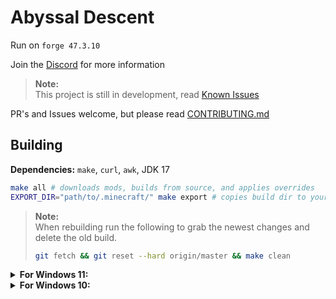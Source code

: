 # Abyssal Descent
Run on `forge 47.3.10`

Join the [Discord](https://discord.gg/S43xbbHAe2) for more information  

> **Note:**  
> This project is still in development, read [Known Issues](KNOWN_ISSUES.md)

PR's and Issues welcome, but please read [CONTRIBUTING.md](CONTRIBUTING.md)

## Building
**Dependencies:** `make`, `curl`, `awk`, JDK 17
```bash
make all # downloads mods, builds from source, and applies overrides
EXPORT_DIR="path/to/.minecraft/" make export # copies build dir to your instance
```

> **Note:**  
> When rebuilding run the following to grab the newest changes and delete the old build.
> ```bash
> git fetch && git reset --hard origin/master && make clean
> ```

<details>
<summary><b>For Windows 11:</b></summary>

1. Install [WSL](https://docs.microsoft.com/en-us/windows/wsl/install)  
   **TLDR:** Open PowerShell as admin and run `wsl --install`. This will likely require a reboot.
2. Open WSL by running `wsl` in the shell, then install `make`, `curl`, `git, and `openjdk-17-jdk`
    ```bash
    sudo apt update && sudo apt upgrade && sudo apt install make curl git openjdk-17-jdk`
    ```
3. Clone the repo and `cd` into it
    ```bash
    git clone https://github.com/Eclipse-Ilx/Abyssal-Descent
    cd Abyssal-Descent
    ```
4. Follow the build instructions above.  
   Windows uses `\` for paths and `C:\` for the mountpoint, so you'll need to adjust the paths.  
   `C:\Users\user\Documents\` becomes `/mnt/c/Users/user/Documents/`

</details>

<details>
<summary><b>For Windows 10:</b></summary>

1. Install [Cygwin](https://cygwin.com/)
2. Select `Install from Internet`, choosing the install location.
   Pick where you want the `Local Package Direcotry` to be,
   then select `Use System Proxy Settings` and choose a download site.
   (I don't think it matters which one you choose.)
3. Change `Pending` to `Full` and search for `git`, `make`, `gawk`, and `curl`.
   For each package change `Skip` to the latest version.
   Hit next, next, then finish.
   Be sure to make a shortcut when it asks you to, unless you're already familiar with Cygwin.
4. Download the MSI Installer for the [JDK 17](https://www.oracle.com/java/technologies/downloads/) and skip through the wizard.
5. Open `Cygwin64 Terminal`, then run the following commands (Right click to copy paste).
   ```bash
   git clone https://github.com/Eclipse-Ilx/Abyssal-Descent
   cd Abyssal-Descent
   make all
   ```
   This will build the pack, which will now be in the `build` directtory.
6. Move the contents of the pack to the Launcher of your choice. 
   This can either be done through `EXPORT_DIR="path/to/dir" make export` or manually through your file manager.

</details>
